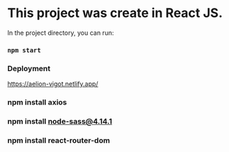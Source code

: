 # This project was create in React JS.


In the project directory, you can run:

### `npm start`

### Deployment
https://aelion-vigot.netlify.app/


### npm install axios  

### npm install node-sass@4.14.1 

### npm install react-router-dom 
